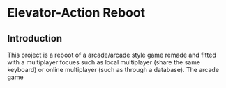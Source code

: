 # Elevator-Action Reboot
## Introduction
This project is a reboot of a arcade/arcade style game remade and fitted with a multiplayer focues such as local multiplayer (share the same keyboard) or online multiplayer (such as through a database). The arcade game
